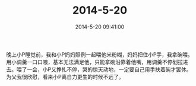﻿---
title: "2014-5-20"
date: 2014-5-20 09:41:00
tags:
categories: 爸爸
---
晚上小P睡觉前，我和小P妈妈照例一起喂他米粉糊，妈妈把住小P手，我拿碗喂。用小调羹一口口喂，基本无法满足他，只能拿碗沿靠着他嘴，用调羹不停划拉进去。喂了一会，小P又挣扎不停，哭的惊天动地，一定要自己用手扶着碗才罢休。为父我很欣慰，看来小P离自力更生的时候不远了。